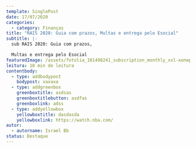 ```yaml
---
template: SinglePost
date: 17/07/2020
categories:
  - category: Finanças
title: "RAIS 2020: Guia com prazos, Multas e entrega pelo Esocial"
subtitle: |-
  sub RAIS 2020: Guia com prazos, 

  Multas e entrega pelo Esocial
featuredImage: /assets/fotolia_101498241_subscription_monthly_xxl-копировать-.jpg
leitura: 10 min de leitura
contentbody:
  - type: addbodypost
    bodypost: xaxaxa
  - type: addgreenbox
    greenboxtitle: asdsas
    greenboxtitlebutton: asdfas
    greenboxlink: adss
  - type: addyellowbox
    yellowboxtitle: dasdasda
    yellowboxlink: https://watch.nba.com/
autor:
  - autorname: Israel Bb
status: Destaque
---
```

